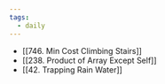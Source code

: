 ```yaml
---
tags:
  - daily
---
```

- [[746. Min Cost Climbing Stairs]]
- [[238. Product of Array Except Self]]
- [[42. Trapping Rain Water]]